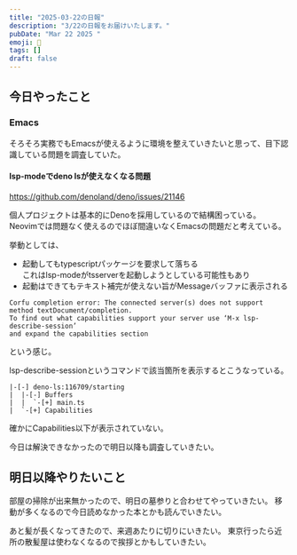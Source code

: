 ```yaml
---
title: "2025-03-22の日報"
description: "3/22の日報をお届けいたします。"
pubDate: "Mar 22 2025 "
emoji: 🦊
tags: []
draft: false
---
```


## 今日やったこと

### Emacs

そろそろ実務でもEmacsが使えるように環境を整えていきたいと思って、目下認識している問題を調査していた。

#### lsp-modeでdeno lsが使えなくなる問題

https://github.com/denoland/deno/issues/21146

個人プロジェクトは基本的にDenoを採用しているので結構困っている。
Neovimでは問題なく使えるのでほぼ間違いなくEmacsの問題だと考えている。

挙動としては、

- 起動してもtypescriptパッケージを要求して落ちる\
  これはlsp-modeがtsserverを起動しようとしている可能性もあり
- 起動はできてもテキスト補完が使えない旨がMessageバッファに表示される

```
Corfu completion error: The connected server(s) does not support method textDocument/completion.
To find out what capabilities support your server use ‘M-x lsp-describe-session’
and expand the capabilities section
```

という感じ。

lsp-describe-sessionというコマンドで該当箇所を表示するとこうなっている。

```
|-[-] deno-ls:116709/starting
|  |-[-] Buffers
|  |  `-[+] main.ts
|  `-[+] Capabilities
```

確かにCapabilities以下が表示されていない。

今日は解決できなかったので明日以降も調査していきたい。

## 明日以降やりたいこと

部屋の掃除が出来無かったので、明日の墓参りと合わせてやっていきたい。
移動が多くなるので今日読めなかった本とかも読んでいきたい。

あと髪が長くなってきたので、来週あたりに切りにいきたい。
東京行ったら近所の散髪屋は使わなくなるので挨拶とかもしていきたい。
